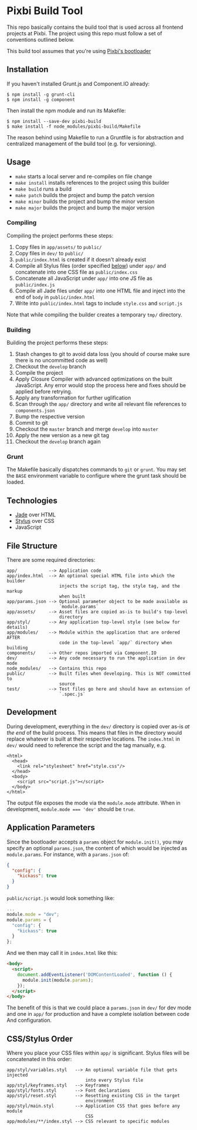 # Pixbi Build Tool

This repo basically contains the build tool that is used across all frontend
projects at Pixbi. The project using this repo must follow a set of conventions
outlined below.

This build tool assumes that you're using [Pixbi's
bootloader](https://github.com/pixbi/bootloader/)


## Installation

If you haven't installed Grunt.js and Component.IO already:

    $ npm install -g grunt-cli
    $ npm install -g component

Then install the npm module and run its Makefile:

    $ npm install --save-dev pixbi-build
    $ make install -f node_modules/pixbi-build/Makefile

The reason behind using Makefile to run a Gruntfile is for abstraction and
centralized management of the build tool (e.g. for versioning).


## Usage

* `make` starts a local server and re-compiles on file change
* `make install` installs references to the project using this builder
* `make build` runs a build
* `make patch` builds the project and bump the patch version
* `make minor` builds the project and bump the minor version
* `make major` builds the project and bump the major version

### Compiling

Compiling the project performs these steps:

1. Copy files in `app/assets/` to `public/`
2. Copy files in `dev/` to `public/`
3. `public/index.html` is created if it doesn't already exist
4. Compile all Stylus files (order specified [below](#cssstylus-order)) under
   `app/` and concatenate into one CSS file as `public/index.css`
5. Concatenate all JavaScript under `app/` into one JS file as
   `public/index.js`
6. Compile all Jade files under `app/` into one HTML file and inject into the
   end of `body` in `public/index.html`
7. Write into `public/index.html` tags to include `style.css` and `script.js`

Note that while compiling the builder creates a temporary `tmp/` directory.

### Building

Building the project performs these steps:

1.  Stash changes to git to avoid data loss (you should of course make sure
    there is no uncommitted code as well)
2.  Checkout the `develop` branch
3.  Compile the project
4.  Apply Closure Compiler with advanced optimizations on the built JavaScript.
    Any error would stop the process here and fixes should be applied before
    retrying.
5.  Apply any transformation for further uglification
6.  Scan through the `app/` directory and write all relevant file references to
    `components.json`
7.  Bump the respective version
8.  Commit to git
9.  Checkout the `master` branch and merge `develop` into `master`
10. Apply the new version as a new git tag
11. Checkout the `develop` branch again

### Grunt

The Makefile basically dispatches commands to `git` or `grunt`. You may set the
`BASE` environment variable to configure where the grunt task should be loaded.


## Technologies

* [Jade](http://jade-lang.com/) over HTML
* [Stylus](http://learnboost.github.io/stylus/) over CSS
* JavaScript


## File Structure

There are some required directories:

    app/            --> Application code
    app/index.html  --> An optional special HTML file into which the builder
                        injects the script tag, the style tag, and the markup
                        when built
    app/params.json --> Optional parameter object to be made available as
                        `module.params`
    app/assets/     --> Asset files are copied as-is to build's top-level
                        directory
    app/styl/       --> Any application top-level style (see below for details)
    app/modules/    --> Module within the application that are ordered AFTER
                        code in the top-level `app/` directory when building
    components/     --> Other repos imported via Component.IO
    dev/            --> Any code necessary to run the application in dev mode
    node_modules/   --> Contains this repo
    public/         --> Built files when developing. This is NOT committed to
                        source
    test/           --> Test files go here and should have an extension of
                        `.spec.js`


## Development

During development, everything in the `dev/` directory is copied over as-is *at
the end* of the build process. This means that files in the directory would
replace whatever is built at their respective locations. The `index.html` in
`dev/` would need to reference the script and the tag manually, e.g.

    <html>
      <head>
        <link rel="stylesheet" href="style.css"/>
      </head>
      <body>
        <script src="script.js"></script>
      </body>
    </html>

The output file exposes the mode via the `module.mode` attribute. When in
development, `module.mode === 'dev'` should be `true`.


## Application Parameters

Since the bootloader accepts a `params` object for `module.init()`, you may
specify an optional `params.json`, the content of which would be injected as
`module.params`. For instance, with a `params.json` of:

```json
{
  "config": {
    "kickass": true
  }
}
```

`public/script.js` would look something like:

```js
...
module.mode = "dev";
module.params = {
  "config": {
    "kickass": true
  }
};
```

And we then may call it in `index.html` like this:

```html
<body>
  <script>
    document.addEventListener('DOMContentLoaded', function () {
      module.init(module.params);
    });
  </script>
</body>
```

The benefit of this is that we could place a `params.json` in `dev/` for dev
mode and one in `app/` for production and have a complete isolation between code
And configuration.


## CSS/Stylus Order

Where you place your CSS files within `app/` is significant. Stylus files will
be concatenated in this order:

    app/styl/variables.styl   --> An optional variable file that gets injected
                                  into every Stylus file
    app/styl/keyframes.styl   --> Keyframes
    app/styl/fonts.styl       --> Font declarations
    app/styl/reset.styl       --> Resetting existing CSS in the target
                                  environment
    app/styl/main.styl        --> Application CSS that goes before any module
                                  CSS
    app/modules/**/index.styl --> CSS relevant to specific modules
